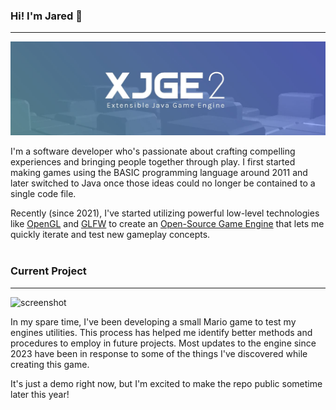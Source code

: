 ### Hi! I'm Jared 👋
---
![screenshot](banner.JPG "Banner")

I'm a software developer who's passionate about crafting compelling experiences and bringing people together through play. I first started making games using the BASIC programming language around 2011 and later switched to Java once those ideas could no longer be contained to a single code file.

Recently (since 2021), I've started utilizing powerful low-level technologies like [OpenGL](https://www.opengl.org/) and [GLFW](https://www.glfw.org/) to create an [Open-Source Game Engine](https://xjge.org/) that lets me quickly iterate and test new gameplay concepts.
<br><br>

### Current Project
---
![screenshot](demo2.gif "Mario Project")

In my spare time, I've been developing a small Mario game to test my engines utilities. This process has helped me identify better methods and procedures to employ in future projects. Most updates to the engine since 2023 have been in response to some of the things I've discovered while creating this game.

It's just a demo right now, but I'm excited to make the repo public sometime later this year!
